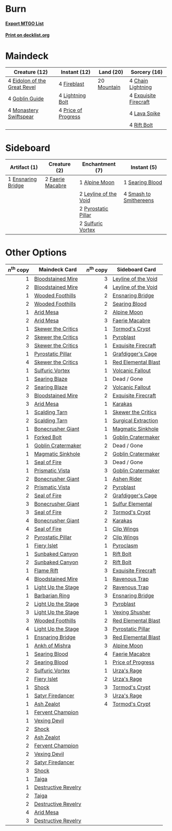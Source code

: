 # Burn

#### [Export MTGO List](../collection/Burn/Burn.txt)
#### [Print on decklist.org](http://decklist.org/?deckmain=4%09Chain%20Lightning%0A4%09Eidolon%20of%20the%20Great%20Revel%0A4%09Exquisite%20Firecraft%0A4%09Fireblast%0A4%09Goblin%20Guide%0A4%09Lava%20Spike%0A4%09Lightning%20Bolt%0A4%09Monastery%20Swiftspear%0A20%09Mountain%0A4%09Price%20of%20Progress%0A4%09Rift%20Bolt&deckside=1%09Alpine%20Moon%0A1%09Ensnaring%20Bridge%0A2%09Faerie%20Macabre%0A2%09Leyline%20of%20the%20Void%0A2%09Pyrostatic%20Pillar%0A1%09Searing%20Blood%0A4%09Smash%20to%20Smithereens%0A2%09Sulfuric%20Vortex)
# Maindeck

|                                             Creature (12)                                             |                                         Instant (12)                                         |                                      Land (20)                                       |                                          Sorcery (16)                                          |
|-------------------------------------------------------------------------------------------------------|----------------------------------------------------------------------------------------------|--------------------------------------------------------------------------------------|------------------------------------------------------------------------------------------------|
|4 [Eidolon of the Great Revel](http://gatherer.wizards.com/Pages/Card/Details.aspx?multiverseid=442117)|4 [Fireblast](http://gatherer.wizards.com/Pages/Card/Details.aspx?multiverseid=189239)        |20 [Mountain](http://gatherer.wizards.com/Pages/Card/Details.aspx?multiverseid=439859)|4 [Chain Lightning](http://gatherer.wizards.com/Pages/Card/Details.aspx?multiverseid=446139)    |
|4 [Goblin Guide](http://gatherer.wizards.com/Pages/Card/Details.aspx?multiverseid=425921)              |4 [Lightning Bolt](http://gatherer.wizards.com/Pages/Card/Details.aspx?multiverseid=806)      |                                                                                      |4 [Exquisite Firecraft](http://gatherer.wizards.com/Pages/Card/Details.aspx?multiverseid=398513)|
|4 [Monastery Swiftspear](http://gatherer.wizards.com/Pages/Card/Details.aspx?multiverseid=438706)      |4 [Price of Progress](http://gatherer.wizards.com/Pages/Card/Details.aspx?multiverseid=413683)|                                                                                      |4 [Lava Spike](http://gatherer.wizards.com/Pages/Card/Details.aspx?multiverseid=79084)          |
|                                                                                                       |                                                                                              |                                                                                      |4 [Rift Bolt](http://gatherer.wizards.com/Pages/Card/Details.aspx?multiverseid=426589)          |


# Sideboard

|                                        Artifact (1)                                        |                                       Creature (2)                                        |                                        Enchantment (7)                                         |                                           Instant (5)                                           |
|--------------------------------------------------------------------------------------------|-------------------------------------------------------------------------------------------|------------------------------------------------------------------------------------------------|-------------------------------------------------------------------------------------------------|
|1 [Ensnaring Bridge](http://gatherer.wizards.com/Pages/Card/Details.aspx?multiverseid=15866)|2 [Faerie Macabre](http://gatherer.wizards.com/Pages/Card/Details.aspx?multiverseid=201822)|1 [Alpine Moon](http://gatherer.wizards.com/Pages/Card/Details.aspx?multiverseid=447264)        |1 [Searing Blood](http://gatherer.wizards.com/Pages/Card/Details.aspx?multiverseid=378483)       |
|                                                                                            |                                                                                           |2 [Leyline of the Void](http://gatherer.wizards.com/Pages/Card/Details.aspx?multiverseid=107682)|4 [Smash to Smithereens](http://gatherer.wizards.com/Pages/Card/Details.aspx?multiverseid=397795)|
|                                                                                            |                                                                                           |2 [Pyrostatic Pillar](http://gatherer.wizards.com/Pages/Card/Details.aspx?multiverseid=44290)   |                                                                                                 |
|                                                                                            |                                                                                           |2 [Sulfuric Vortex](http://gatherer.wizards.com/Pages/Card/Details.aspx?multiverseid=382379)    |                                                                                                 |


# Other Options

|*n*<sup>th</sup> copy|                                        Maindeck Card                                         |*n*<sup>th</sup> copy|                                        Sideboard Card                                        |
|--------------------:|----------------------------------------------------------------------------------------------|--------------------:|----------------------------------------------------------------------------------------------|
|                    1|[Bloodstained Mire](http://gatherer.wizards.com/Pages/Card/Details.aspx?multiverseid=405094)  |                    3|[Leyline of the Void](http://gatherer.wizards.com/Pages/Card/Details.aspx?multiverseid=107682)|
|                    2|[Bloodstained Mire](http://gatherer.wizards.com/Pages/Card/Details.aspx?multiverseid=405094)  |                    4|[Leyline of the Void](http://gatherer.wizards.com/Pages/Card/Details.aspx?multiverseid=107682)|
|                    1|[Wooded Foothills](http://gatherer.wizards.com/Pages/Card/Details.aspx?multiverseid=405116)   |                    2|[Ensnaring Bridge](http://gatherer.wizards.com/Pages/Card/Details.aspx?multiverseid=15866)    |
|                    2|[Wooded Foothills](http://gatherer.wizards.com/Pages/Card/Details.aspx?multiverseid=405116)   |                    2|[Searing Blood](http://gatherer.wizards.com/Pages/Card/Details.aspx?multiverseid=378483)      |
|                    1|[Arid Mesa](http://gatherer.wizards.com/Pages/Card/Details.aspx?multiverseid=405092)          |                    2|[Alpine Moon](http://gatherer.wizards.com/Pages/Card/Details.aspx?multiverseid=447264)        |
|                    2|[Arid Mesa](http://gatherer.wizards.com/Pages/Card/Details.aspx?multiverseid=405092)          |                    3|[Faerie Macabre](http://gatherer.wizards.com/Pages/Card/Details.aspx?multiverseid=201822)     |
|                    1|[Skewer the Critics](http://gatherer.wizards.com/Pages/Card/Details.aspx?multiverseid=457259) |                    1|[Tormod's Crypt](http://gatherer.wizards.com/Pages/Card/Details.aspx?multiverseid=389723)     |
|                    2|[Skewer the Critics](http://gatherer.wizards.com/Pages/Card/Details.aspx?multiverseid=457259) |                    1|[Pyroblast](http://gatherer.wizards.com/Pages/Card/Details.aspx?multiverseid=4083)            |
|                    3|[Skewer the Critics](http://gatherer.wizards.com/Pages/Card/Details.aspx?multiverseid=457259) |                    1|[Exquisite Firecraft](http://gatherer.wizards.com/Pages/Card/Details.aspx?multiverseid=398513)|
|                    1|[Pyrostatic Pillar](http://gatherer.wizards.com/Pages/Card/Details.aspx?multiverseid=44290)   |                    1|[Grafdigger's Cage](http://gatherer.wizards.com/Pages/Card/Details.aspx?multiverseid=278452)  |
|                    4|[Skewer the Critics](http://gatherer.wizards.com/Pages/Card/Details.aspx?multiverseid=457259) |                    1|[Red Elemental Blast](http://gatherer.wizards.com/Pages/Card/Details.aspx?multiverseid=814)   |
|                    1|[Sulfuric Vortex](http://gatherer.wizards.com/Pages/Card/Details.aspx?multiverseid=382379)    |                    1|[Volcanic Fallout](http://gatherer.wizards.com/Pages/Card/Details.aspx?multiverseid=220512)   |
|                    1|[Searing Blaze](http://gatherer.wizards.com/Pages/Card/Details.aspx?multiverseid=270873)      |                    1|Dead / Gone                                                                                   |
|                    2|[Searing Blaze](http://gatherer.wizards.com/Pages/Card/Details.aspx?multiverseid=270873)      |                    2|[Volcanic Fallout](http://gatherer.wizards.com/Pages/Card/Details.aspx?multiverseid=220512)   |
|                    3|[Bloodstained Mire](http://gatherer.wizards.com/Pages/Card/Details.aspx?multiverseid=405094)  |                    2|[Exquisite Firecraft](http://gatherer.wizards.com/Pages/Card/Details.aspx?multiverseid=398513)|
|                    3|[Arid Mesa](http://gatherer.wizards.com/Pages/Card/Details.aspx?multiverseid=405092)          |                    1|[Karakas](http://gatherer.wizards.com/Pages/Card/Details.aspx?multiverseid=413782)            |
|                    1|[Scalding Tarn](http://gatherer.wizards.com/Pages/Card/Details.aspx?multiverseid=405107)      |                    1|[Skewer the Critics](http://gatherer.wizards.com/Pages/Card/Details.aspx?multiverseid=457259) |
|                    2|[Scalding Tarn](http://gatherer.wizards.com/Pages/Card/Details.aspx?multiverseid=405107)      |                    1|[Surgical Extraction](http://gatherer.wizards.com/Pages/Card/Details.aspx?multiverseid=397706)|
|                    1|[Bonecrusher Giant](http://gatherer.wizards.com/Pages/Card/Details.aspx?multiverseid=473077)  |                    1|[Magmatic Sinkhole](http://gatherer.wizards.com/Pages/Card/Details.aspx?multiverseid=464084)  |
|                    1|[Forked Bolt](http://gatherer.wizards.com/Pages/Card/Details.aspx?multiverseid=401702)        |                    1|[Goblin Cratermaker](http://gatherer.wizards.com/Pages/Card/Details.aspx?multiverseid=452853) |
|                    1|[Goblin Cratermaker](http://gatherer.wizards.com/Pages/Card/Details.aspx?multiverseid=452853) |                    2|Dead / Gone                                                                                   |
|                    1|[Magmatic Sinkhole](http://gatherer.wizards.com/Pages/Card/Details.aspx?multiverseid=464084)  |                    2|[Goblin Cratermaker](http://gatherer.wizards.com/Pages/Card/Details.aspx?multiverseid=452853) |
|                    1|[Seal of Fire](http://gatherer.wizards.com/Pages/Card/Details.aspx?multiverseid=185817)       |                    3|Dead / Gone                                                                                   |
|                    1|[Prismatic Vista](http://gatherer.wizards.com/Pages/Card/Details.aspx?multiverseid=464193)    |                    3|[Goblin Cratermaker](http://gatherer.wizards.com/Pages/Card/Details.aspx?multiverseid=452853) |
|                    2|[Bonecrusher Giant](http://gatherer.wizards.com/Pages/Card/Details.aspx?multiverseid=473077)  |                    1|[Ashen Rider](http://gatherer.wizards.com/Pages/Card/Details.aspx?multiverseid=373689)        |
|                    2|[Prismatic Vista](http://gatherer.wizards.com/Pages/Card/Details.aspx?multiverseid=464193)    |                    2|[Pyroblast](http://gatherer.wizards.com/Pages/Card/Details.aspx?multiverseid=4083)            |
|                    2|[Seal of Fire](http://gatherer.wizards.com/Pages/Card/Details.aspx?multiverseid=185817)       |                    2|[Grafdigger's Cage](http://gatherer.wizards.com/Pages/Card/Details.aspx?multiverseid=278452)  |
|                    3|[Bonecrusher Giant](http://gatherer.wizards.com/Pages/Card/Details.aspx?multiverseid=473077)  |                    1|[Sulfur Elemental](http://gatherer.wizards.com/Pages/Card/Details.aspx?multiverseid=122416)   |
|                    3|[Seal of Fire](http://gatherer.wizards.com/Pages/Card/Details.aspx?multiverseid=185817)       |                    2|[Tormod's Crypt](http://gatherer.wizards.com/Pages/Card/Details.aspx?multiverseid=389723)     |
|                    4|[Bonecrusher Giant](http://gatherer.wizards.com/Pages/Card/Details.aspx?multiverseid=473077)  |                    2|[Karakas](http://gatherer.wizards.com/Pages/Card/Details.aspx?multiverseid=413782)            |
|                    4|[Seal of Fire](http://gatherer.wizards.com/Pages/Card/Details.aspx?multiverseid=185817)       |                    1|[Clip Wings](http://gatherer.wizards.com/Pages/Card/Details.aspx?multiverseid=409955)         |
|                    2|[Pyrostatic Pillar](http://gatherer.wizards.com/Pages/Card/Details.aspx?multiverseid=44290)   |                    2|[Clip Wings](http://gatherer.wizards.com/Pages/Card/Details.aspx?multiverseid=409955)         |
|                    1|[Fiery Islet](http://gatherer.wizards.com/Pages/Card/Details.aspx?multiverseid=464187)        |                    1|[Pyroclasm](http://gatherer.wizards.com/Pages/Card/Details.aspx?multiverseid=129801)          |
|                    1|[Sunbaked Canyon](http://gatherer.wizards.com/Pages/Card/Details.aspx?multiverseid=464196)    |                    1|[Rift Bolt](http://gatherer.wizards.com/Pages/Card/Details.aspx?multiverseid=426589)          |
|                    2|[Sunbaked Canyon](http://gatherer.wizards.com/Pages/Card/Details.aspx?multiverseid=464196)    |                    2|[Rift Bolt](http://gatherer.wizards.com/Pages/Card/Details.aspx?multiverseid=426589)          |
|                    1|[Flame Rift](http://gatherer.wizards.com/Pages/Card/Details.aspx?multiverseid=22290)          |                    3|[Exquisite Firecraft](http://gatherer.wizards.com/Pages/Card/Details.aspx?multiverseid=398513)|
|                    4|[Bloodstained Mire](http://gatherer.wizards.com/Pages/Card/Details.aspx?multiverseid=405094)  |                    1|[Ravenous Trap](http://gatherer.wizards.com/Pages/Card/Details.aspx?multiverseid=197537)      |
|                    1|[Light Up the Stage](http://gatherer.wizards.com/Pages/Card/Details.aspx?multiverseid=457251) |                    2|[Ravenous Trap](http://gatherer.wizards.com/Pages/Card/Details.aspx?multiverseid=197537)      |
|                    1|[Barbarian Ring](http://gatherer.wizards.com/Pages/Card/Details.aspx?multiverseid=29906)      |                    3|[Ensnaring Bridge](http://gatherer.wizards.com/Pages/Card/Details.aspx?multiverseid=15866)    |
|                    2|[Light Up the Stage](http://gatherer.wizards.com/Pages/Card/Details.aspx?multiverseid=457251) |                    3|[Pyroblast](http://gatherer.wizards.com/Pages/Card/Details.aspx?multiverseid=4083)            |
|                    3|[Light Up the Stage](http://gatherer.wizards.com/Pages/Card/Details.aspx?multiverseid=457251) |                    1|[Vexing Shusher](http://gatherer.wizards.com/Pages/Card/Details.aspx?multiverseid=146016)     |
|                    3|[Wooded Foothills](http://gatherer.wizards.com/Pages/Card/Details.aspx?multiverseid=405116)   |                    2|[Red Elemental Blast](http://gatherer.wizards.com/Pages/Card/Details.aspx?multiverseid=814)   |
|                    4|[Light Up the Stage](http://gatherer.wizards.com/Pages/Card/Details.aspx?multiverseid=457251) |                    3|[Pyrostatic Pillar](http://gatherer.wizards.com/Pages/Card/Details.aspx?multiverseid=44290)   |
|                    1|[Ensnaring Bridge](http://gatherer.wizards.com/Pages/Card/Details.aspx?multiverseid=15866)    |                    3|[Red Elemental Blast](http://gatherer.wizards.com/Pages/Card/Details.aspx?multiverseid=814)   |
|                    1|[Ankh of Mishra](http://gatherer.wizards.com/Pages/Card/Details.aspx?multiverseid=598)        |                    3|[Alpine Moon](http://gatherer.wizards.com/Pages/Card/Details.aspx?multiverseid=447264)        |
|                    1|[Searing Blood](http://gatherer.wizards.com/Pages/Card/Details.aspx?multiverseid=378483)      |                    4|[Faerie Macabre](http://gatherer.wizards.com/Pages/Card/Details.aspx?multiverseid=201822)     |
|                    2|[Searing Blood](http://gatherer.wizards.com/Pages/Card/Details.aspx?multiverseid=378483)      |                    1|[Price of Progress](http://gatherer.wizards.com/Pages/Card/Details.aspx?multiverseid=413683)  |
|                    2|[Sulfuric Vortex](http://gatherer.wizards.com/Pages/Card/Details.aspx?multiverseid=382379)    |                    1|[Urza's Rage](http://gatherer.wizards.com/Pages/Card/Details.aspx?multiverseid=405430)        |
|                    2|[Fiery Islet](http://gatherer.wizards.com/Pages/Card/Details.aspx?multiverseid=464187)        |                    2|[Urza's Rage](http://gatherer.wizards.com/Pages/Card/Details.aspx?multiverseid=405430)        |
|                    1|[Shock](http://gatherer.wizards.com/Pages/Card/Details.aspx?multiverseid=129732)              |                    3|[Tormod's Crypt](http://gatherer.wizards.com/Pages/Card/Details.aspx?multiverseid=389723)     |
|                    1|[Satyr Firedancer](http://gatherer.wizards.com/Pages/Card/Details.aspx?multiverseid=378480)   |                    3|[Urza's Rage](http://gatherer.wizards.com/Pages/Card/Details.aspx?multiverseid=405430)        |
|                    1|[Ash Zealot](http://gatherer.wizards.com/Pages/Card/Details.aspx?multiverseid=253623)         |                    4|[Tormod's Crypt](http://gatherer.wizards.com/Pages/Card/Details.aspx?multiverseid=389723)     |
|                    1|[Fervent Champion](http://gatherer.wizards.com/Pages/Card/Details.aspx?multiverseid=473086)   |                     |                                                                                              |
|                    1|[Vexing Devil](http://gatherer.wizards.com/Pages/Card/Details.aspx?multiverseid=278257)       |                     |                                                                                              |
|                    2|[Shock](http://gatherer.wizards.com/Pages/Card/Details.aspx?multiverseid=129732)              |                     |                                                                                              |
|                    2|[Ash Zealot](http://gatherer.wizards.com/Pages/Card/Details.aspx?multiverseid=253623)         |                     |                                                                                              |
|                    2|[Fervent Champion](http://gatherer.wizards.com/Pages/Card/Details.aspx?multiverseid=473086)   |                     |                                                                                              |
|                    2|[Vexing Devil](http://gatherer.wizards.com/Pages/Card/Details.aspx?multiverseid=278257)       |                     |                                                                                              |
|                    2|[Satyr Firedancer](http://gatherer.wizards.com/Pages/Card/Details.aspx?multiverseid=378480)   |                     |                                                                                              |
|                    3|[Shock](http://gatherer.wizards.com/Pages/Card/Details.aspx?multiverseid=129732)              |                     |                                                                                              |
|                    1|[Taiga](http://gatherer.wizards.com/Pages/Card/Details.aspx?multiverseid=883)                 |                     |                                                                                              |
|                    1|[Destructive Revelry](http://gatherer.wizards.com/Pages/Card/Details.aspx?multiverseid=373351)|                     |                                                                                              |
|                    2|[Taiga](http://gatherer.wizards.com/Pages/Card/Details.aspx?multiverseid=883)                 |                     |                                                                                              |
|                    2|[Destructive Revelry](http://gatherer.wizards.com/Pages/Card/Details.aspx?multiverseid=373351)|                     |                                                                                              |
|                    4|[Arid Mesa](http://gatherer.wizards.com/Pages/Card/Details.aspx?multiverseid=405092)          |                     |                                                                                              |
|                    3|[Destructive Revelry](http://gatherer.wizards.com/Pages/Card/Details.aspx?multiverseid=373351)|                     |                                                                                              |

